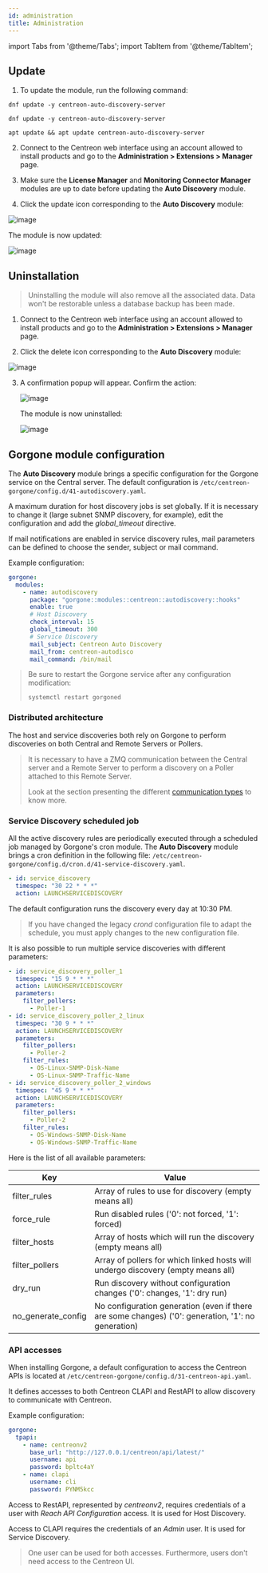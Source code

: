```yaml
---
id: administration
title: Administration
---
```

import Tabs from '@theme/Tabs';
import TabItem from '@theme/TabItem';

## Update

1. To update the module, run the following command:

<Tabs groupId="sync">
<TabItem value="Alma / RHEL / Oracle Linux 8" label="Alma / RHEL / Oracle Linux 8">

``` shell
dnf update -y centreon-auto-discovery-server
```

</TabItem>
<TabItem value="Alma / RHEL / Oracle Linux 9" label="Alma / RHEL / Oracle Linux 9">

``` shell
dnf update -y centreon-auto-discovery-server
```

</TabItem>
<TabItem value="Debian 12" label="Debian 12">

``` shell
apt update && apt update centreon-auto-discovery-server
```

</TabItem>
</Tabs>

2. Connect to the Centreon web interface using an account allowed to install
products and go to the **Administration > Extensions > Manager** page.

3. Make sure the **License Manager** and **Monitoring Connector Manager** modules are
 up to date before updating the **Auto Discovery** module.

4. Click the update icon corresponding to the **Auto Discovery**
module:

  ![image](../../assets/monitoring/discovery/update.png)

  The module is now updated:

  ![image](../../assets/monitoring/discovery/install-after.png)

## Uninstallation

> Uninstalling the module will also remove all the associated data. Data won't
> be restorable unless a database backup has been made.

1. Connect to the Centreon web interface using an account allowed to install
products and go to the **Administration > Extensions > Manager** page.

2. Click the delete icon corresponding to the **Auto Discovery**
module:

  ![image](../../assets/monitoring/discovery/install-after.png)

3. A confirmation popup will appear. Confirm the action:

    ![image](../../assets/monitoring/discovery/uninstall-popin.png)

    The module is now uninstalled:

    ![image](../../assets/monitoring/discovery/install-before.png)

## Gorgone module configuration

The **Auto Discovery** module brings a specific configuration for the Gorgone
service on the Central server. The default configuration is
`/etc/centreon-gorgone/config.d/41-autodiscovery.yaml`.

A maximum duration for host discovery jobs is set globally. If it is necessary to
change it (large subnet SNMP discovery, for example), edit the configuration and
add the *global_timeout* directive.

If mail notifications are enabled in service discovery rules, mail parameters
can be defined to choose the sender, subject or mail command.

Example configuration:

```yaml
gorgone:
  modules:
    - name: autodiscovery
      package: "gorgone::modules::centreon::autodiscovery::hooks"
      enable: true
      # Host Discovery
      check_interval: 15
      global_timeout: 300
      # Service Discovery
      mail_subject: Centreon Auto Discovery
      mail_from: centreon-autodisco
      mail_command: /bin/mail
```

> Be sure to restart the Gorgone service after any configuration modification:
>
> ```shell
> systemctl restart gorgoned
> ```

### Distributed architecture

The host and service discoveries both rely on Gorgone to perform discoveries
on both Central and Remote Servers or Pollers.

> It is necessary to have a ZMQ communication between the Central server and a
> Remote Server to perform a discovery on a Poller attached to this Remote
> Server.
>
> Look at the section presenting the different [communication
> types](../monitoring-servers/communications.md) to know more.

### Service Discovery scheduled job

All the active discovery rules are periodically executed through a scheduled job
managed by Gorgone's cron module. The **Auto Discovery** module brings a cron
definition in the following file:
`/etc/centreon-gorgone/config.d/cron.d/41-service-discovery.yaml`.

```yaml
- id: service_discovery
  timespec: "30 22 * * *"
  action: LAUNCHSERVICEDISCOVERY
```

The default configuration runs the discovery every day at 10:30 PM.

> If you have changed the legacy *crond* configuration file to adapt the schedule,
> you must apply changes to the new configuration file.

It is also possible to run multiple service discoveries with different
parameters:

```yaml
- id: service_discovery_poller_1
  timespec: "15 9 * * *"
  action: LAUNCHSERVICEDISCOVERY
  parameters:
    filter_pollers:
      - Poller-1
- id: service_discovery_poller_2_linux
  timespec: "30 9 * * *"
  action: LAUNCHSERVICEDISCOVERY
  parameters:
    filter_pollers:
      - Poller-2
    filter_rules:
      - OS-Linux-SNMP-Disk-Name
      - OS-Linux-SNMP-Traffic-Name
- id: service_discovery_poller_2_windows
  timespec: "45 9 * * *"
  action: LAUNCHSERVICEDISCOVERY
  parameters:
    filter_pollers:
      - Poller-2
    filter_rules:
      - OS-Windows-SNMP-Disk-Name
      - OS-Windows-SNMP-Traffic-Name
```

Here is the list of all available parameters:

| Key                  | Value                                                                                              |
|----------------------|----------------------------------------------------------------------------------------------------|
| filter\_rules        | Array of rules to use for discovery (empty means all)                                              |
| force\_rule          | Run disabled rules ('0': not forced, '1': forced)                                                  |
| filter\_hosts        | Array of hosts which will run the discovery (empty means all)                                      |
| filter\_pollers      | Array of pollers for which linked hosts will undergo discovery (empty means all)                   |
| dry\_run             | Run discovery without configuration changes ('0': changes, '1': dry run)                           |
| no\_generate\_config | No configuration generation (even if there are some changes) ('0': generation, '1': no generation) |

### API accesses

When installing Gorgone, a default configuration to access the Centreon APIs is
located at `/etc/centreon-gorgone/config.d/31-centreon-api.yaml`.

It defines accesses to both Centreon CLAPI and RestAPI to allow discovery to
communicate with Centreon.

Example configuration:

```yaml
gorgone:
  tpapi:
    - name: centreonv2
      base_url: "http://127.0.0.1/centreon/api/latest/"
      username: api
      password: bpltc4aY
    - name: clapi
      username: cli
      password: PYNM5kcc
```

Access to RestAPI, represented by *centreonv2*, requires credentials of a
user with *Reach API Configuration* access. It is used for Host Discovery.

Access to CLAPI requires the credentials of an *Admin* user. It is used for
Service Discovery.

> One user can be used for both accesses. Furthermore, users don't need
> access to the Centreon UI.
